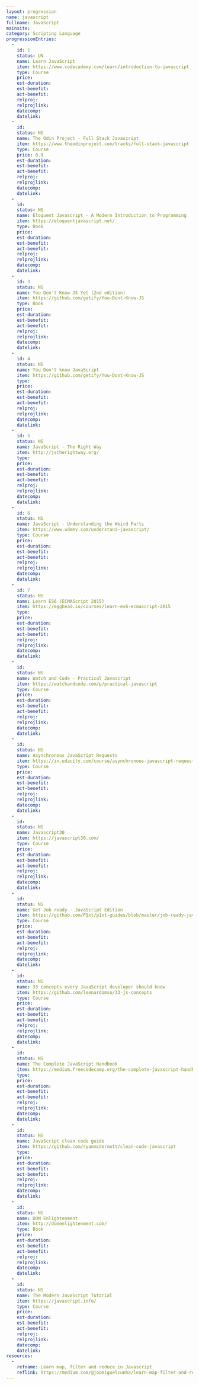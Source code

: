 ```yaml
--- 
layout: progression
name: javascript
fullname: JavaScript
mainsite: 
category: Scripting Language
progressionEntries: 
  - 
    id: 1
    status: UN
    name: Learn JavaScript
    item: https://www.codecademy.com/learn/introduction-to-javascript
    type: Course
    price:
    est-duration:
    est-benefit:
    act-benefit:
    relproj:
    relprojlink:
    datecomp:
    datelink: 
  - 
    id: 
    status: NS
    name: The Odin Project - Full Stack Javascript
    item: https://www.theodinproject.com/tracks/full-stack-javascript
    type: Course
    price: 0.0
    est-duration:
    est-benefit:
    act-benefit:
    relproj:
    relprojlink:
    datecomp:
    datelink:
  - 
    id: 
    status: NS
    name: Eloquent Javascript - A Modern Introduction to Programming
    item: https://eloquentjavascript.net/
    type: Book
    price:
    est-duration:
    est-benefit:
    act-benefit:
    relproj:
    relprojlink:
    datecomp:
    datelink:
  - 
    id: 3
    status: NS
    name: You Don't Know JS Yet (2nd edition)
    item: https://github.com/getify/You-Dont-Know-JS
    type: Book
    price:
    est-duration:
    est-benefit:
    act-benefit:
    relproj:
    relprojlink:
    datecomp:
    datelink:
  - 
    id: 4
    status: NS
    name: You Don't know JavaScript
    item: https://github.com/getify/You-Dont-Know-JS
    type: 
    price:
    est-duration:
    est-benefit:
    act-benefit:
    relproj:
    relprojlink:
    datecomp:
    datelink:
  - 
    id: 5
    status: NS
    name: JavaScript - The Right Way
    item: http://jstherightway.org/
    type:
    price:
    est-duration:
    est-benefit:
    act-benefit:
    relproj:
    relprojlink:
    datecomp:
    datelink: 
  - 
    id: 6
    status: NS
    name: JavaScript - Understanding the Weird Parts
    item: https://www.udemy.com/understand-javascript/
    type: Course
    price:
    est-duration:
    est-benefit:
    act-benefit:
    relproj:
    relprojlink:
    datecomp:
    datelink: 
  - 
    id: 7
    status: NS
    name: Learn ES6 (ECMAScript 2015)
    item: https://egghead.io/courses/learn-es6-ecmascript-2015
    type:
    price:
    est-duration:
    est-benefit:
    act-benefit:
    relproj:
    relprojlink:
    datecomp:
    datelink: 
  - 
    id: 
    status: NS
    name: Watch and Code - Practical Javascript
    item: https://watchandcode.com/p/practical-javascript
    type: Course
    price:
    est-duration:
    est-benefit:
    act-benefit:
    relproj:
    relprojlink:
    datecomp:
    datelink:
  - 
    id: 
    status: NS
    name: Asynchronous JavaScript Requests
    item: https://in.udacity.com/course/asynchronous-javascript-requests--ud109
    type: Course
    price:
    est-duration:
    est-benefit:
    act-benefit:
    relproj:
    relprojlink:
    datecomp:
    datelink:
  - 
    id: 
    status: NS
    name: Javascript30
    item: https://javascript30.com/
    type: Course
    price:
    est-duration:
    est-benefit:
    act-benefit:
    relproj:
    relprojlink:
    datecomp:
    datelink:
  - 
    id: 
    status: NS
    name: Get Job ready - JavaScript Edition
    item: https://github.com/P1xt/p1xt-guides/blob/master/job-ready-javascript-edition-2.0.md
    type: Course
    price:
    est-duration:
    est-benefit:
    act-benefit:
    relproj:
    relprojlink:
    datecomp:
    datelink:
  - 
    id: 
    status: NS
    name: 33 concepts every JavaScript developer should know
    item: https://github.com/leonardomso/33-js-concepts
    type: Course
    price:
    est-duration:
    est-benefit:
    act-benefit:
    relproj:
    relprojlink:
    datecomp:
    datelink:
  - 
    id: 
    status: NS
    name: The Complete JavaScript Handbook
    item: https://medium.freecodecamp.org/the-complete-javascript-handbook-f26b2c71719c
    type: 
    price:
    est-duration:
    est-benefit:
    act-benefit:
    relproj:
    relprojlink:
    datecomp:
    datelink:
  - 
    id: 
    status: NS
    name: JavaScript clean code guide
    item: https://github.com/ryanmcdermott/clean-code-javascript
    type: 
    price:
    est-duration:
    est-benefit:
    act-benefit:
    relproj:
    relprojlink:
    datecomp:
    datelink:
  - 
    id: 
    status: NS
    name: DOM Enlightenment
    item: http://domenlightenment.com/
    type: Book
    price:
    est-duration:
    est-benefit:
    act-benefit:
    relproj:
    relprojlink:
    datecomp:
    datelink:
  - 
    id: 
    status: NS
    name: The Modern JavaScript Tutorial
    item: https://javascript.info/
    type: Course
    price:
    est-duration:
    est-benefit:
    act-benefit:
    relproj:
    relprojlink:
    datecomp:
    datelink:
resources: 
  - 
    refname: Learn map, filter and reduce in Javascript
    reflink: https://medium.com/@joomiguelcunha/learn-map-filter-and-reduce-in-javascript-ea59009593c4
---
```


